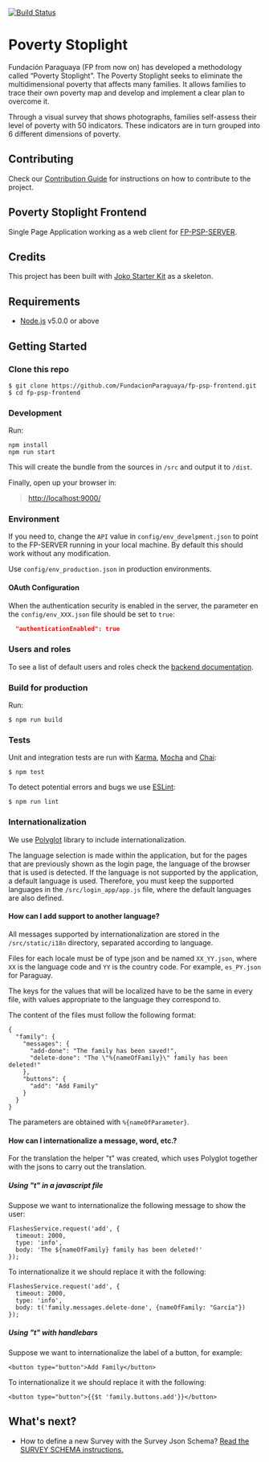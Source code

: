 [![Build Status](https://travis-ci.org/FundacionParaguaya/fp-psp-frontend.svg?branch=master)](https://travis-ci.org/FundacionParaguaya/fp-psp-frontend)

# Poverty Stoplight

Fundación Paraguaya (FP from now on) has developed a methodology called “Poverty Stoplight”. The Poverty Stoplight seeks to eliminate the multidimensional poverty that affects many families. It allows families to trace their own poverty map and develop and implement a clear plan to overcome it.

Through a visual survey that shows photographs, families self-assess their level of poverty with 50 indicators. These indicators are in turn grouped into 6 different dimensions of poverty.

## Contributing

Check our [Contribution Guide](CONTRIBUTING.md) for instructions on how to contribute to the project.

## Poverty Stoplight Frontend

Single Page Application working as a web client for [FP-PSP-SERVER](https://github.com/FundacionParaguaya/FP-PSP-SERVER).

## Credits

This project has been built with [Joko Starter Kit](https://github.com/jokoframework/joko_spa_starter_kit) as a skeleton.

## Requirements

* [Node.js](https://nodejs.org/) v5.0.0 or above

## Getting Started

### Clone this repo

```shell
$ git clone https://github.com/FundacionParaguaya/fp-psp-frontend.git
$ cd fp-psp-frontend
```

### Development

Run:

```shell
npm install
npm run start
```

This will create the bundle from the sources in `/src` and output it to `/dist`.

Finally, open up your browser in:

> [http://localhost:9000/](http://localhost:9000/)

### Environment

If you need to, change the `API` value in `config/env_develpment.json` to point to the FP-SERVER running in your local machine. By default this should work without any modification.

Use `config/env_production.json` in production environments.

#### OAuth Configuration

When the authentication security is enabled in the server, the parameter en the `config/env_XXX.json` file should be set to `true`:

```json
  "authenticationEnabled": true
```

### Users and roles

To see a list of default users and roles check the [backend documentation](https://github.com/FundacionParaguaya/FP-PSP-SERVER/blob/develop/docs/OAUTH.md#default-roles-and-users).

### Build for production

Run:

```shell
$ npm run build
```

### Tests

Unit and integration tests are run with [Karma](http://karma-runner.github.io/0.12/index.html), [Mocha](http://mochajs.org/) and [Chai](http://chaijs.com/):

```shell
$ npm test
```

To detect potential errors and bugs we use [ESLint](https://eslint.org/):

```shell
$ npm run lint
```

### Internationalization

We use [Polyglot](http://airbnb.io/polyglot.js/) library to include internationalization.

The language selection is made within the application, but for the pages that are previously shown as the login page, the language of the browser that is used is detected. If the language is not supported by the application, a default language is used. Therefore, you must keep the supported languages ​​in the `/src/login_app/app.js` file, where the default languages ​​are also defined.


#### How can I add support to another language?

All messages supported by internationalization are stored in the `/src/static/i18n` directory, separated according to language.

Files for each locale must be of type json and be named `XX_YY.json`, where `XX` is the language code and `YY` is the country code. For example, `es_PY.json` for Paraguay.

The keys for the values that will be localized have to be the same in every file, with values appropriate to the language they correspond to.

The content of the files must follow the following format:

```
{
  "family": {
    "messages": {
      "add-done": "The family has been saved!",
      "delete-done": "The \"%{nameOfFamily}\" family has been deleted!"
    },
    "buttons": {
      "add": "Add Family"
    }
  }
}
```

The parameters are obtained with `%{nameOfParameter}`.


#### How can I internationalize a message, word, etc.?

For the translation the helper "t" was created, which uses Polyglot together with the jsons to carry out the translation.

##### Using "t" in a javascript file

Suppose we want to internationalize the following message to show the user:

```
FlashesService.request('add', {
  timeout: 2000,
  type: 'info',
  body: 'The ${nameOfFamily} family has been deleted!'
});
```

To internationalize it we should replace it with the following:

```
FlashesService.request('add', {
  timeout: 2000,
  type: 'info',
  body: t('family.messages.delete-done', {nameOfFamily: "García"})
});
```

##### Using "t" with handlebars

Suppose we want to internationalize the label of a button, for example:

```
<button type="button">Add Family</button>
```

To internationalize it we should replace it with the following:

```
<button type="button">{{$t 'family.buttons.add'}}</button>
```

## What's next?

- How to define a new Survey with the Survey Json Schema? [Read the SURVEY SCHEMA instructions.](SURVEY_SCHEMA.md)
